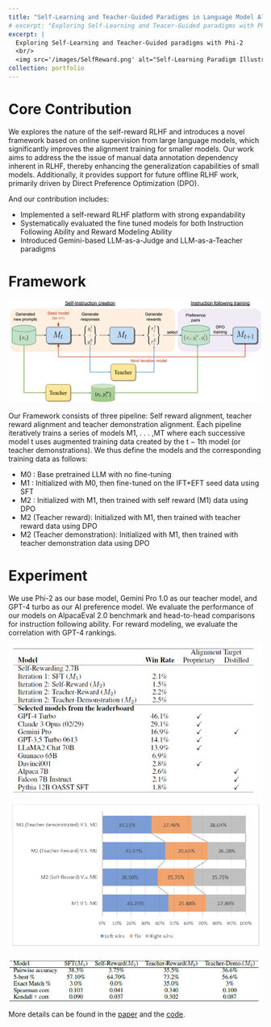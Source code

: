 ```yaml
---
title: "Self-Learning and Teacher-Guided Paradigms in Language Model Alignment"
# excerpt: "Exploring Self-Learning and Teacer-Guided paradigms with Phi-2<br/><img src='images/SelfReward.png'>"
excerpt: |
  Exploring Self-Learning and Teacher-Guided paradigms with Phi-2
  <br/>
  <img src='/images/SelfReward.png' alt="Self-Learning Paradigm Illustration">
collection: portfolio
---
```


# Core Contribution

We explores the nature of the self-reward RLHF and introduces a novel framework based on online supervision from large language models, which significantly improves the alignment training for smaller models. Our work aims to address the the issue of manual data annotation dependency  inherent in RLHF, thereby enhancing the generalization capabilities of small models. Additionally, it provides support for future offline RLHF work, primarily driven by Direct Preference Optimization (DPO).

And our contribution includes:
- Implemented a self-reward RLHF platform with strong expandability
- Systematically evaluated the fine tuned models for both Instruction Following Ability and Reward Modeling Ability
- Introduced Gemini-based LLM-as-a-Judge and LLM-as-a-Teacher paradigms

# Framework

![Framework](/images/SelfReward.png)

Our Framework consists of three pipeline: Self reward alignment, teacher reward alignment and
teacher demonstration alignment. Each pipeline iteratively trains a series of models M1, . . . ,MT
where each successive model t uses augmented training data created by the t − 1th model (or teacher
demonstrations). We thus define the models and the corresponding training data as follows:

- M0 : Base pretrained LLM with no fine-tuning
- M1 : Initialized with M0, then fine-tuned on the IFT+EFT seed data using SFT
- M2 : Initialized with M1, then trained with self reward (M1) data using DPO
- M2 (Teacher reward): Initialized with M1, then trained with teacher reward data using DPO
- M2 (Teacher demonstration): Initialized with M1, then trained with teacher demonstration data using DPO

# Experiment

We use Phi-2 as our base model, Gemini Pro 1.0 as our teacher model, and GPT-4 turbo as our AI preference model. We evaluate the performance of our models on AlpacaEval 2.0 benchmark and head-to-head comparisons for instruction following ability. For reward modeling, we evaluate the correlation with GPT-4 rankings. 

![AlpacaEval](/images/SelfReward-AlpacaEval.png)

![Head-to-Head1](/images/SelfReward-head2head1.png)

![reward](/images/SelfReward-corr.png)

More details can be found in the [paper](/files/Exploring_Self-Learning_and_Teacher-Guided_Paradigms_in_Language_Model_Alignment.pdf) and the [code](https://github.com/jmtitan/Self-Reward-RLHF).
